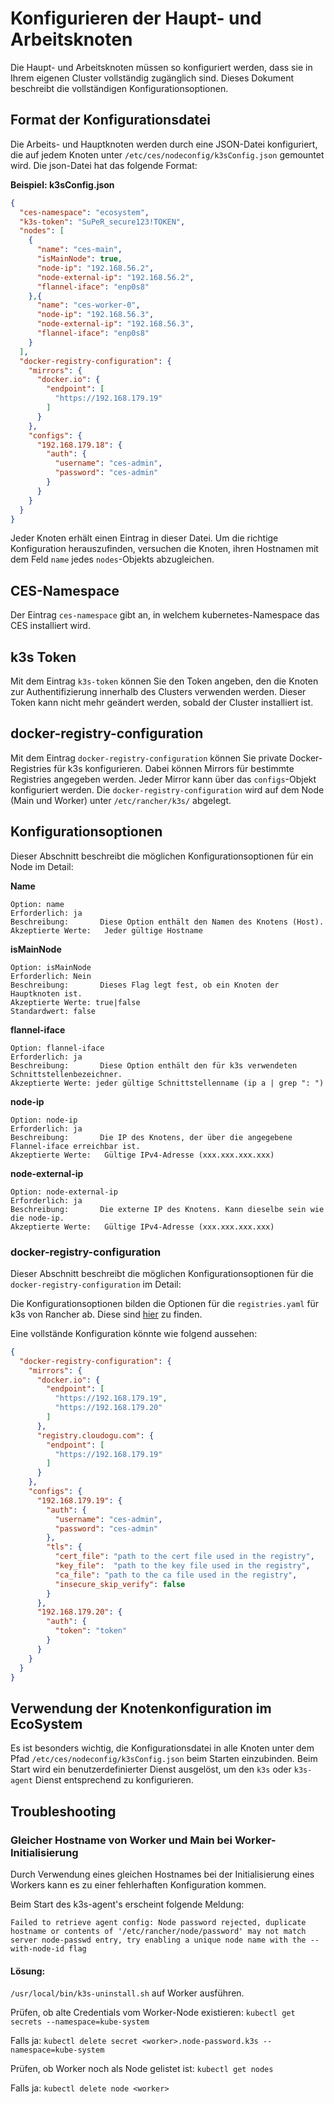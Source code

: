 # Konfigurieren der Haupt- und Arbeitsknoten

Die Haupt- und Arbeitsknoten müssen so konfiguriert werden, dass sie in Ihrem eigenen Cluster vollständig zugänglich
sind. Dieses Dokument beschreibt die vollständigen Konfigurationsoptionen.

## Format der Konfigurationsdatei

Die Arbeits- und Hauptknoten werden durch eine JSON-Datei konfiguriert, die auf jedem Knoten
unter `/etc/ces/nodeconfig/k3sConfig.json` gemountet wird. Die json-Datei hat das folgende Format:

**Beispiel: k3sConfig.json**

```json
{
  "ces-namespace": "ecosystem",
  "k3s-token": "SuPeR_secure123!TOKEN",
  "nodes": [
    {
      "name": "ces-main",
      "isMainNode": true,
      "node-ip": "192.168.56.2",
      "node-external-ip": "192.168.56.2",
      "flannel-iface": "enp0s8"
    },{
      "name": "ces-worker-0",
      "node-ip": "192.168.56.3",
      "node-external-ip": "192.168.56.3",
      "flannel-iface": "enp0s8"
    }
  ],
  "docker-registry-configuration": {
    "mirrors": {
      "docker.io": {
        "endpoint": [
          "https://192.168.179.19"
        ]
      }
    },
    "configs": {
      "192.168.179.18": {
        "auth": {
          "username": "ces-admin",
          "password": "ces-admin"
        }
      }
    }
  }
}
```

Jeder Knoten erhält einen Eintrag in dieser Datei. Um die richtige Konfiguration herauszufinden, versuchen die Knoten,
ihren Hostnamen mit dem Feld `name` jedes `nodes`-Objekts abzugleichen.

## CES-Namespace

Der Eintrag `ces-namespace` gibt an, in welchem kubernetes-Namespace das CES installiert wird.

## k3s Token

Mit dem Eintrag `k3s-token` können Sie den Token angeben, den die Knoten zur Authentifizierung innerhalb des Clusters verwenden werden.
Dieser Token kann nicht mehr geändert werden, sobald der Cluster installiert ist.

## docker-registry-configuration

Mit dem Eintrag `docker-registry-configuration` können Sie private Docker-Registries für k3s konfigurieren.
Dabei können Mirrors für bestimmte Registries angegeben werden. Jeder Mirror kann über das `configs`-Objekt
konfiguriert werden. Die `docker-registry-configuration` wird auf dem Node (Main und Worker) unter `/etc/rancher/k3s/`
abgelegt.

## Konfigurationsoptionen

Dieser Abschnitt beschreibt die möglichen Konfigurationsoptionen für ein Node im Detail:

**Name**

```
Option: name
Erforderlich: ja
Beschreibung:       Diese Option enthält den Namen des Knotens (Host).
Akzeptierte Werte:   Jeder gültige Hostname
```

**isMainNode**

```
Option: isMainNode
Erforderlich: Nein
Beschreibung:       Dieses Flag legt fest, ob ein Knoten der Hauptknoten ist.
Akzeptierte Werte: true|false
Standardwert: false
```

**flannel-iface**

```
Option: flannel-iface
Erforderlich: ja
Beschreibung:       Diese Option enthält den für k3s verwendeten Schnittstellenbezeichner.
Akzeptierte Werte: jeder gültige Schnittstellenname (ip a | grep ": ")
```

**node-ip**

```
Option: node-ip
Erforderlich: ja
Beschreibung:       Die IP des Knotens, der über die angegebene Flannel-iface erreichbar ist.
Akzeptierte Werte:   Gültige IPv4-Adresse (xxx.xxx.xxx.xxx)
```

**node-external-ip**

```
Option: node-external-ip
Erforderlich: ja
Beschreibung:       Die externe IP des Knotens. Kann dieselbe sein wie die node-ip.
Akzeptierte Werte:   Gültige IPv4-Adresse (xxx.xxx.xxx.xxx)
```
### docker-registry-configuration
Dieser Abschnitt beschreibt die möglichen Konfigurationsoptionen für die `docker-registry-configuration` im Detail:

Die Konfigurationsoptionen bilden die Optionen für die `registries.yaml` für k3s von Rancher ab.
Diese sind [hier](https://docs.k3s.io/installation/private-registry) zu finden.

Eine vollstände Konfiguration könnte wie folgend aussehen:

```json
{
  "docker-registry-configuration": {
    "mirrors": {
      "docker.io": {
        "endpoint": [
          "https://192.168.179.19",
          "https://192.168.179.20"
        ]
      },
      "registry.cloudogu.com": {
        "endpoint": [
          "https://192.168.179.19"
        ]
      }
    },
    "configs": {
      "192.168.179.19": {
        "auth": {
          "username": "ces-admin",
          "password": "ces-admin"
        },
        "tls": {
          "cert_file": "path to the cert file used in the registry",
          "key_file":  "path to the key file used in the registry",
          "ca_file": "path to the ca file used in the registry",
          "insecure_skip_verify": false
        }
      },
      "192.168.179.20": {
        "auth": {
          "token": "token"
        }
      }
    }
  }
}
```

## Verwendung der Knotenkonfiguration im EcoSystem

Es ist besonders wichtig, die Konfigurationsdatei in alle Knoten unter dem Pfad `/etc/ces/nodeconfig/k3sConfig.json`
beim Starten einzubinden. Beim Start wird ein benutzerdefinierter Dienst ausgelöst, um den `k3s` oder `k3s-agent` Dienst
entsprechend zu konfigurieren.

## Troubleshooting

### Gleicher Hostname von Worker und Main bei Worker-Initialisierung

Durch Verwendung eines gleichen Hostnames bei der Initialisierung eines Workers kann es zu einer fehlerhaften
Konfiguration kommen.

Beim Start des k3s-agent's erscheint folgende Meldung:

`Failed to retrieve agent config: Node password rejected, duplicate hostname or contents of '/etc/rancher/node/password'
may not match server node-passwd entry, try enabling a unique node name with the --with-node-id flag`

#### Lösung:

`/usr/local/bin/k3s-uninstall.sh` auf Worker ausführen.

Prüfen, ob alte Credentials vom Worker-Node existieren: `kubectl get secrets --namespace=kube-system`

Falls ja: `kubectl delete secret <worker>.node-password.k3s --namespace=kube-system`

Prüfen, ob Worker noch als Node gelistet ist: `kubectl get nodes`

Falls ja: `kubectl delete node <worker>`




